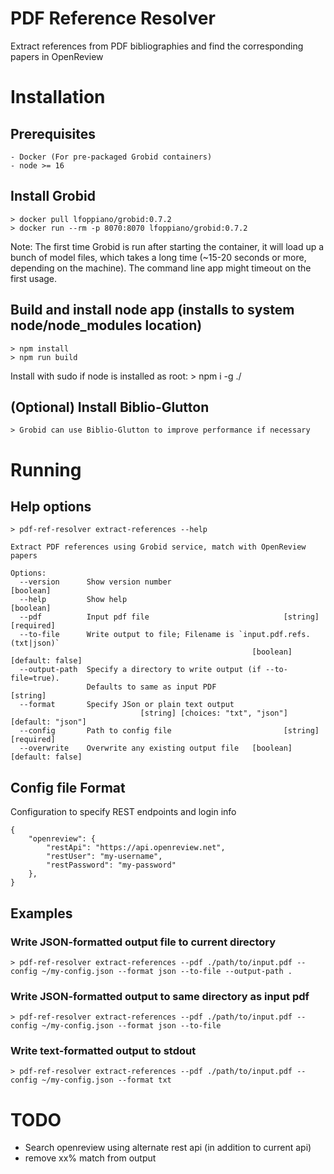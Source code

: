 # PDF Reference Resolver
Extract references from PDF bibliographies and find the corresponding papers in OpenReview

# Installation
## Prerequisites
    - Docker (For pre-packaged Grobid containers)
    - node >= 16

## Install Grobid
    > docker pull lfoppiano/grobid:0.7.2
    > docker run --rm -p 8070:8070 lfoppiano/grobid:0.7.2

Note: The first time Grobid is run after starting the container, it will load up a bunch of model files, which takes
a long time (~15-20 seconds or more, depending on the machine). The command line app might timeout  on the
first usage.

## Build and install node app (installs to system node/node_modules location)
    > npm install
    > npm run build

Install with sudo if node is installed as root:
    > npm i -g ./


## (Optional) Install Biblio-Glutton
    > Grobid can use Biblio-Glutton to improve performance if necessary

# Running
## Help options
    > pdf-ref-resolver extract-references --help

    Extract PDF references using Grobid service, match with OpenReview papers

    Options:
      --version      Show version number                                   [boolean]
      --help         Show help                                             [boolean]
      --pdf          Input pdf file                              [string] [required]
      --to-file      Write output to file; Filename is `input.pdf.refs.(txt|json)`
                                                          [boolean] [default: false]
      --output-path  Specify a directory to write output (if --to-file=true).
                     Defaults to same as input PDF                          [string]
      --format       Specify JSon or plain text output
                                 [string] [choices: "txt", "json"] [default: "json"]
      --config       Path to config file                         [string] [required]
      --overwrite    Overwrite any existing output file   [boolean] [default: false]

## Config file Format
Configuration to specify REST endpoints and login info

    {
        "openreview": {
            "restApi": "https://api.openreview.net",
            "restUser": "my-username",
            "restPassword": "my-password"
        },
    }

## Examples
### Write JSON-formatted output file to current directory
    > pdf-ref-resolver extract-references --pdf ./path/to/input.pdf --config ~/my-config.json --format json --to-file --output-path .

### Write JSON-formatted output to same directory as input pdf
    > pdf-ref-resolver extract-references --pdf ./path/to/input.pdf --config ~/my-config.json --format json --to-file

### Write text-formatted output to stdout
    > pdf-ref-resolver extract-references --pdf ./path/to/input.pdf --config ~/my-config.json --format txt



# TODO
- Search openreview using alternate rest api (in addition to current api)
- remove xx% match from output
